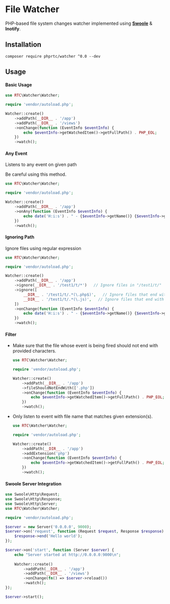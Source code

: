 # File Watcher

PHP-based file system changes watcher implemented using [**Swoole**](https://swoole.co.uk) & **Inotify**.

## Installation

```
composer require phprtc/watcher ^0.0 --dev
```

## Usage

#### Basic Usage

```php
use RTC\Watcher\Watcher;

require 'vendor/autoload.php';

Watcher::create()
    ->addPath(__DIR__ . '/app')
    ->addPath(__DIR__ . '/views')
    ->onChange(function (EventInfo $eventInfo) {
        echo $eventInfo->getWatchedItem()->getFullPath() . PHP_EOL;
    })
    ->watch();
```

#### Any Event

Listens to any event on given path

Be careful using this method.

```php
use RTC\Watcher\Watcher;

require 'vendor/autoload.php';

Watcher::create()
    ->addPath(__DIR__ . '/app')
    ->onAny(function (EventInfo $eventInfo) {
        echo date('H:i:s') . " - {$eventInfo->getName()} {$eventInfo->getWatchedItem()->getFullPath()}\n";
    })
    ->watch();
```

#### Ignoring Path

Ignore files using regular expression

```php
use RTC\Watcher\Watcher;

require 'vendor/autoload.php';

Watcher::create()
    ->addPath(__DIR__ . '/app')
    ->ignore(__DIR__ . '/test1/t/*')   // Ignore files in "/test1/t/"
    ->ignore([
        __DIR__ . '/test1/t/.*(\.php$)',   // Ignore files that end with "php" in "/test1/t/"
        __DIR__ . '/test1/t/.*(\.js)',   // Ignore files that end with "js" in "/test1/t/"
    ])   
    ->onChange(function (EventInfo $eventInfo) {
        echo date('H:i:s') . " - {$eventInfo->getName()} {$eventInfo->getWatchedItem()->getFullPath()}\n";
    })
    ->watch();
```

#### Filter

- Make sure that the file whose event is being fired should not end with provided characters.
    ```php
    use RTC\Watcher\Watcher;
    
    require 'vendor/autoload.php';
    
    Watcher::create()
        ->addPath(__DIR__ . '/app')
        ->fileShouldNotEndWith(['.php'])
        ->onChange(function (EventInfo $eventInfo) {
            echo $eventInfo->getWatchedItem()->getFullPath() . PHP_EOL;
        })
        ->watch();
    ```

- Only listen to event with file name that matches given extension(s).
    ```php
    use RTC\Watcher\Watcher;
    
    require 'vendor/autoload.php';
    
    Watcher::create()
        ->addPath(__DIR__ . '/app')
        ->addExtension('php')
        ->onChange(function (EventInfo $eventInfo) {
            echo $eventInfo->getWatchedItem()->getFullPath() . PHP_EOL;
        })
        ->watch();
    ```

#### Swoole Server Integration

```php
use Swoole\Http\Request;
use Swoole\Http\Response;
use Swoole\Http\Server;
use RTC\Watcher\Watcher;

require 'vendor/autoload.php';

$server = new Server('0.0.0.0', 9000);
$server->on('request', function (Request $request, Response $response) {
    $response->end('Hello world');
});

$server->on('start', function (Server $server) {
    echo "Server started at http://0.0.0.0:9000\n";
    
    Watcher::create()
        ->addPath(__DIR__ . '/app')
        ->addPath(__DIR__ . '/views')
        ->onChange(fn() => $server->reload())
        ->watch();
});

$server->start();
```